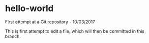 # hello-world
First attempt at  a Git repository - 10/03/2017

This is first attempt to edit a file, which will then be committed in this branch.
